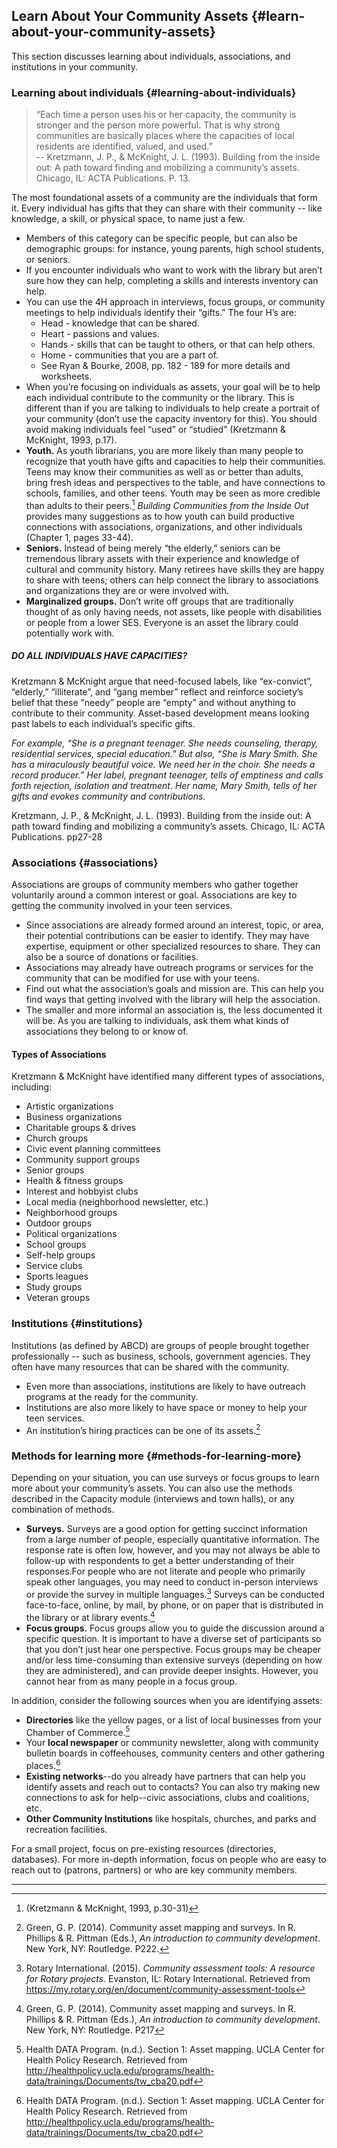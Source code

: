 ## Learn About Your Community Assets {#learn-about-your-community-assets}

This section discusses learning about individuals, associations, and institutions in your community.

### Learning about individuals {#learning-about-individuals}

>“Each time a person uses his or her capacity, the community is stronger and the person more powerful. That is why strong communities are basically places where the capacities of local residents are identified, valued, and used.” <br/> -- Kretzmann, J. P., &amp; McKnight, J. L. (1993). Building from the inside out: A path toward finding and mobilizing a community’s assets. Chicago, IL: ACTA Publications. P. 13.

The most foundational assets of a community are the individuals that form it. Every individual has gifts that they can share with their community -- like knowledge, a skill, or physical space, to name just a few.

*   Members of this category can be specific people, but can also be demographic groups: for instance, young parents, high school students, or seniors.
*   If you encounter individuals who want to work with the library but aren’t sure how they can help, completing a skills and interests inventory can help.
*   You can use the 4H approach in interviews, focus groups, or community meetings to help individuals identify their “gifts.” The four H’s are:
    *   Head - knowledge that can be shared.
    *   Heart - passions and values.
    *   Hands - skills that can be taught to others, or that can help others.
    *   Home - communities that you are a part of.
    *   See Ryan &amp; Bourke, 2008, pp. 182 - 189 for more details and worksheets.
*   When you’re focusing on individuals as assets, your goal will be to help each individual contribute to the community or the library. This is different than if you are talking to individuals to help create a portrait of your community (don’t use the capacity inventory for this). You should avoid making individuals feel “used” or “studied” (Kretzmann &amp; McKnight, 1993, p.17).
*   **Youth.** As youth librarians, you are more likely than many people to recognize that youth have gifts and capacities to help their communities. Teens may know their communities as well as or better than adults, bring fresh ideas and perspectives to the table, and have connections to schools, families, and other teens. Youth may be seen as more credible than adults to their peers.[^1] _Building Communities from the Inside Out_ provides many suggestions as to how youth can build productive connections with associations, organizations, and other individuals (Chapter 1, pages 33-44).
*   **Seniors.** Instead of being merely “the elderly,” seniors can be tremendous library assets with their experience and knowledge of cultural and community history. Many retirees have skills they are happy to share with teens; others can help connect the library to associations and organizations they are or were involved with.
*   **Marginalized groups.** Don’t write off groups that are traditionally thought of as only having needs, not assets, like people with disabilities or people from a lower SES. Everyone is an asset the library could potentially work with.

<div class="table-format sidebar"><span class="title"><h5>DO ALL INDIVIDUALS HAVE CAPACITIES?</h5></span>
<p>Kretzmann & McKnight argue that need-focused labels, like “ex-convict”, “elderly,” “illiterate”, and “gang member” reflect and reinforce society’s belief that these “needy” people are “empty” and without anything to contribute to their community. Asset-based development means looking past labels to each individual’s specific gifts.</p>
<p><i>For example, “She is a pregnant teenager. She needs counseling, therapy, residential services, special education.” But also, “She is Mary Smith. She has a miraculously beautiful voice. We need her in the choir. She needs a record producer.” Her label, pregnant teenager, tells of emptiness and calls forth rejection, isolation and treatment. Her name, Mary Smith, tells of her gifts and evokes community and contributions.</i></p>

Kretzmann, J. P., & McKnight, J. L. (1993). Building from the inside out: A path toward finding and mobilizing a community’s assets. Chicago, IL: ACTA Publications. pp27-28</div>


### Associations {#associations}

Associations are groups of community members who gather together voluntarily around a common interest or goal. Associations are key to getting the community involved in your teen services.

*   Since associations are already formed around an interest, topic, or area, their potential contributions can be easier to identify. They may have expertise, equipment or other specialized resources to share. They can also be a source of donations or facilities.
*   Associations may already have outreach programs or services for the community that can be modified for use with your teens.
*   Find out what the association’s goals and mission are. This can help you find ways that getting involved with the library will help the association.
*   The smaller and more informal an association is, the less documented it will be. As you are talking to individuals, ask them what kinds of associations they belong to or know of.

#### Types of Associations
Kretzmann & McKnight have identified many different types of associations, including:

* Artistic organizations
* Business organizations
* Charitable groups &amp; drives 
* Church groups
* Civic event planning committees
* Community support groups
* Senior groups
* Health &amp; fitness groups
* Interest and hobbyist clubs
* Local media (neighborhood newsletter, etc.)
* Neighborhood groups
* Outdoor groups
* Political organizations
* School groups
* Self-help groups
* Service clubs
* Sports leagues
* Study groups
* Veteran groups

### Institutions {#institutions}

Institutions (as defined by ABCD) are groups of people brought together professionally -- such as business, schools, government agencies. They often have many resources that can be shared with the community.

*   Even more than associations, institutions are likely to have outreach programs at the ready for the community.
*   Institutions are also more likely to have space or money to help your teen services.
*   An institution’s hiring practices can be one of its assets.[^2]

### Methods for learning more {#methods-for-learning-more}

Depending on your situation, you can use surveys or focus groups to learn more about your community’s assets. You can also use the methods described in the Capacity module (interviews and town halls), or any combination of methods.

* **Surveys.** Surveys are a good option for getting succinct information from a large number of people, especially quantitative information. The response rate is often low, however, and you may not always be able to follow-up with respondents to get a better understanding of their responses.For people who are not literate and people who primarily speak other languages, you may need to conduct in-person interviews or provide the survey in multiple languages.[^3] Surveys can be conducted face-to-face, online, by mail, by phone, or on paper that is distributed in the library or at library events.[^4]  
* **Focus groups.** Focus groups allow you to guide the discussion around a specific question. It is important to have a diverse set of participants so that you don’t just hear one perspective. Focus groups may be cheaper and/or less time-consuming than extensive surveys (depending on how they are administered), and can provide deeper insights. However, you cannot hear from as many people in a focus group.

In addition, consider the following sources when you are identifying assets:

*   **Directories** like the yellow pages, or a list of local businesses from your Chamber of Commerce.[^5]  
*   Your **local newspaper** or community newsletter, along with community bulletin boards in coffeehouses, community centers and other gathering places.[^6]
*   **Existing networks**--do you already have partners that can help you identify assets and reach out to contacts? You can also try making new connections to ask for help--civic associations, clubs and coalitions, etc.
*   **Other Community Institutions** like hospitals, churches, and parks and recreation facilities.

<div class="table-format orange">For a small project, focus on pre-existing resources (directories, databases). For more in-depth information, focus on people who are easy to reach out to (patrons, partners) or who are key community members.</div>

***

[^1]: (Kretzmann &amp; McKnight, 1993, p.30-31)

[^2]: Green, G. P. (2014). Community asset mapping and surveys. In R. Phillips &amp; R. Pittman (Eds.), _An introduction to community development_. New York, NY: Routledge. P222\.

[^3]: Rotary International. (2015). _Community assessment tools: A resource for Rotary projects_. Evanston, IL: Rotary International. Retrieved from https://my.rotary.org/en/document/community-assessment-tools

[^4]: Green, G. P. (2014). Community asset mapping and surveys. In R. Phillips &amp; R. Pittman (Eds.), _An introduction to community development_. New York, NY: Routledge. P217

[^5]: Health DATA Program. (n.d.). Section 1: Asset mapping. UCLA Center for Health Policy Research. Retrieved from http://healthpolicy.ucla.edu/programs/health-data/trainings/Documents/tw_cba20.pdf

[^6]: Health DATA Program. (n.d.). Section 1: Asset mapping. UCLA Center for Health Policy Research. Retrieved from http://healthpolicy.ucla.edu/programs/health-data/trainings/Documents/tw_cba20.pdf